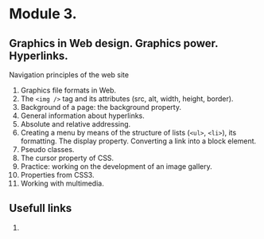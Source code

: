 # Module 3. 
## Graphics in Web design. Graphics power. Hyperlinks.

Navigation principles of the web site

1.	Graphics file formats in Web.
2.	The `<img />` tag and its attributes (src, alt, width, height, border).
3.	Background of a page: the background property.
4.	General information about hyperlinks.
5.	Absolute and relative addressing.
6.	Creating a menu by means of the structure of lists (`<ul>`, `<li>`), its formatting.
The display property. Converting a link into a block element.
7.	Pseudo classes.
8.	The cursor property of CSS.
9.	Practice: working on the development of an image gallery.
10.	Properties from CSS3.
11.	Working with multimedia.

## Usefull links

1. []()